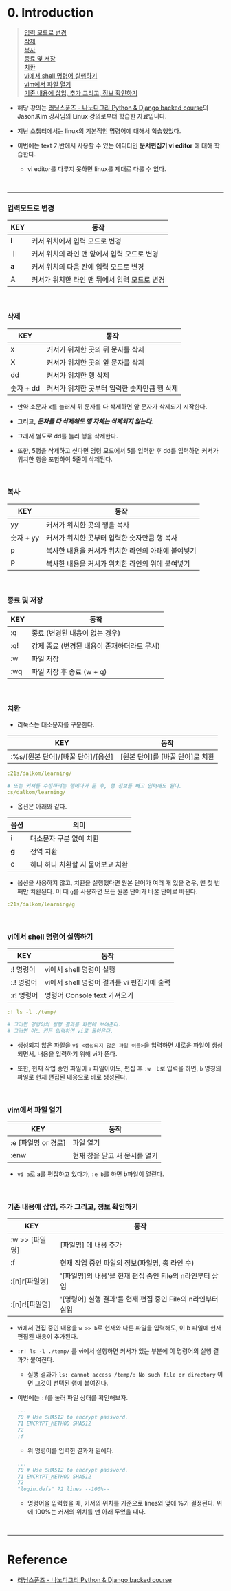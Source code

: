 # 0. Introduction

> [입력 모드로 변경](#입력모드로-변경)    
> [삭제](#삭제)    
> [복사](#복사)    
> [종료 및 저장](#종료-및-저장)    
> [치환](#치환)    
> [vi에서 shell 명령어 실행하기 ](#vi에서-shell-명령어-실행하기)    
> [vim에서 파일 열기](#vim에서-파일-열기)    
> [기존 내용에 삽입, 추가 그리고, 정보 확인하기](#기존-내용에-삽입-추가-그리고-정보-확인하기)    

- 해당 강의는 [러닝스푼즈 - 나노디그리 Python & Django backed course](https://learningspoons.com/course/detail/django-backend/)의 Jason.Kim 강사님의 Linux 강의로부터 학습한 자료입니다.

- 지난 소챕터에서는 linux의 기본적인 명령어에 대해서 학습했었다. 

- 이번에는 text 기반에서 사용할 수 있는 에디터인 **문서편집기 vi editor** 에 대해 학습한다.  
    - vi editor를 다루지 못하면 linux를 제대로 다룰 수 없다.

<br>

---

### 입력모드로 변경

| KEY |동작 |
|--- | ---- |
| **i** | 커서 위치에서 입력 모드로 변경 |
| ㅣ | 커서 위치의 라인 맨 앞에서 입력 모드로 변경 |
| **a** | 커서 위치의 다음 칸에 입력 모드로 변경 |
| A | 커서가 위치한 라인 맨 뒤에서 입력 모드로 변경 | 

<br>

### 삭제

| KEY |동작 | 
| ---- | ---- |
| x | 커서가 위치한 곳의 뒤 문자를 삭제 | 
| X | 커서가 위치한 곳의 앞 문자를 삭제 | 
| dd | 커서가 위치한 행 삭제 |
| 숫자 + dd | 커서가 위치한 곳부터 입력한 숫자만큼 행 삭제 |

- 만약 소문자 x를 눌러서 뒤 문자를 다 삭제하면 앞 문자가 삭제되기 시작한다.
- 그리고, **_문자를 다 삭제해도 행 자체는 삭제되지 않는다._** 
- 그래서 별도로 dd를 눌러 행을 삭제한다.

- 또한, 5행을 삭제하고 싶다면 명령 모드에서 5를 입력한 후 dd를 입력하면 커서가 위치한 행을 포함하여 5줄이 삭제된다. 

<br>

### 복사

|KEY | 동작 |
|---- |---- |
|yy | 커서가 위치한 곳의 행을 복사 |
| 숫자 + yy | 커서가 위치한 곳부터 입력한 숫자만큼 행 복사 |
| p | 복사한 내용을 커서가 위치한 라인의 아래에 붙여넣기 |
| P | 복사한 내용을 커서가 위치한 라인의 위에 붙여넣기 |


<br>


### 종료 및 저장

|KEY | 동작 |
|---- |---- |
| :q | 종료 (변경된 내용이 없는 경우) |
| :q! | 강제 종료 (변경된 내용이 존재하더라도 무시) |
| :w | 파일 저장 |
| :wq | 파일 저장 후 종료 (w + q) | 

<br>

### 치환

- 리눅스는 대소문자를 구분한다. 

|KEY | 동작 |
|---- |---- |
|:%s/[원본 단어]/[바꿀 단어]/[옵션] | [원본 단어]를 [바꿀 단어]로 치환 |

```yml
:21s/dalkom/learning/

# 또는 커서를 수정하려는 행에다가 둔 후, 행 정보를 빼고 입력해도 된다.
:s/dalkom/learning/
```


- 옵션은 아래와 같다.

| 옵션 | 의미 | 
| ---- | ---- |
| i | 대소문자 구분 없이 치환 |
| **g** | 전역 치환 |
| c | 하나 하나 치환할 지 물어보고 치환 |


- 옵션을 사용하지 않고, 치환을 실행했다면 원본 단어가 여러 개 있을 경우, 맨 첫 번째만 치환된다. 이 때 `g`를 사용하면 모든 원본 단어가 바꿀 단어로 바뀐다. 

```yml
:21s/dalkom/learning/g
```

<br>


### vi에서 shell 명령어 실행하기 

| KEY | 동작 |
| ---- | ---- |
| :! 명령어 | vi에서 shell 명령어 실행 |
| :.! 명령어 | vi에서 shell 명령어 결과를 vi 편집기에 출력 |
| :r! 명령어 | 명령어 Console text 가져오기 |


```yml
:! ls -l ./temp/

# 그러면 명령어의 실행 결과를 화면에 보여준다. 
# 그러면 어느 키든 입력하면 vi로 돌아온다.
```

- 생성되지 않은 파일을 `vi <생성되지 않은 파일 이름>`을 입력하면 새로운 파일이 생성되면서, 내용을 입력하기 위해 vi가 뜬다.

- 또한, 현재 작업 중인 파일이 `a` 파일이어도, 편집 후 `:w  b`로 입력을 하면, `b` 명칭의 파일로 현재 편집된 내용으로 바로 생성된다.

<br>

### vim에서 파일 열기

|KEY | 동작 |
| ---- | ---- |
| :e [파일명 or 경로] | 파일 열기 |
| :enw | 현재 창을 닫고 새 문서를 열기 |

- `vi a`로 a를 편집하고 있다가, `:e b`를 하면 b파일이 열린다.

<br>

### 기존 내용에 삽입, 추가 그리고, 정보 확인하기

|KEY | 동작 |
| ---- | ---- |
| :w >> [파일명] | [파일명] 에 내용 추가 |
| :f | 현재 작업 중인 파일의 정보(파일명, 총 라인 수)|
| :[n]r[파일명] | '[파일명]의 내용'을 현재 편집 중인 File의 n라인부터 삽입 |
| :[n]r![파일명] | '[명령어] 실행 결과'를 현재 편집 중인 File의 n라인부터 삽입 | 


- vi에서 편집 중인 내용을 `w >> b`로 현재와 다른 파일을 입력해도, 이 b 파일에 현재 편집된 내용이 추가된다. 

- `:r! ls -l ./temp/` 를 vi에서 실행하면 커서가 있는 부분에 이 명령어의 실행 결과가 붙여진다.
    - 실행 결과가 `ls: cannot access /temp/: No such file or directory` 이면 그것이 선택된 행에 붙여진다.



- 이번에는 `:f`를 눌러 파일 상태를 확인해보자. 

    ```yml
    ...
    70 # Use SHA512 to encrypt password.
    71 ENCRYPT_METHOD SHA512
    72 
    :f
    ```

    - 위 명령어를 입력한 결과가 밑에다. 

    ```yml
    ...
    70 # Use SHA512 to encrypt password.
    71 ENCRYPT_METHOD SHA512
    72 
    "login.defs" 72 lines --100%--
    ```

    - 명령어을 입력했을 때, 커서의 위치를 기준으로 lines와 옆에 %가 결정된다. 위에 100%는 커서의 위치를 맨 아래 두었을 때다. 


<br>

---

# Reference

- [러닝스푼즈 - 나노디그리 Python & Django backed course](https://learningspoons.com/course/detail/django-backend/)